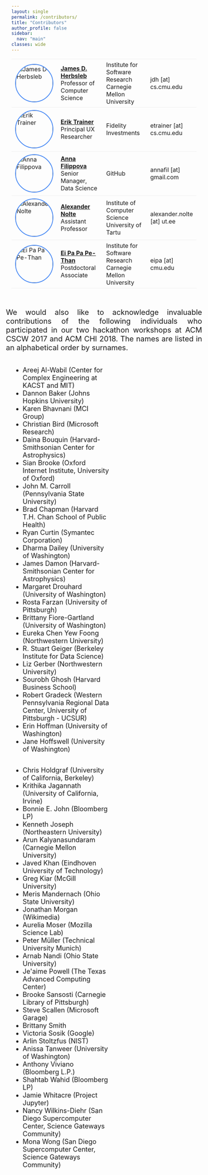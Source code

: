 ```yaml
---
layout: single
permalink: /contributors/
title: "Contributors"
author_profile: false
sidebar:
  nav: "main"
classes: wide
---
```

<style>
    td {
        padding: 5px 10px;
        vertical-align: center;
        /*border: thin solid #d3d3d3;*/
    }
    tr {
        border-top: thin solid #eeeeee;
        border-bottom: thin solid #eeeeee;
    }
    .ver-line {
        position: absolute;
        display: inline-block;
        height: 100%;
        width: 6px;
        left: 0;
        top:0
    }
    .ver-color-1 {
        background: #4285F4;
    }
    .ver-color-2 {
        background:#3b99a7;
    }
    .ver-color-3 {
        background:#78C257;
    }
    .ver-color-4 {
        background:#F4B400;
    }
    .ver-color-5 {
        background:#DB4437;
    }
    .ver-cell.ver-has-bar {
        position:relative
    }
    .row {
      margin-right: -15px;
      margin-left: -15px;
      text-align: left;
    }
    .col {
      position: relative;
      min-height: 1px;
      padding-right: 15px;
      padding-left: 15px;
      float: left;
      width: 50%;
      text-align: left;
    }
    .tr-con {
      vertical-align: top;
      border-center: 1px solid #eeeeee;
    }
    .td-con-1 {
      width: 20%;
      float: left;
    }
    .td-con-2 {
      width: 30%;
      float: left;
    }
    img {
      width: 100px;
      height: 100px;
      border: 2px solid #4285F4;
      border-radius: 50%;
    }
    p {
        text-align: justify;
    }
    tr {
        height: 120px;
        width: 100%;
    }
</style>
<div>
<table style="width: 100%;">
    <tr>
      <td style="width: 15%;">
      <!-- <span class="ver-line ver-color-1"></span> -->
        <img src="/hackathon-planning-kit/images/jherbsleb.jpg" alt="James D Herbsleb">
      </td>
      <td style="width: 31%;">
        <a href="https://herbsleb.org/"><strong>James D. Herbsleb</strong></a><br>Professor of Computer Science
      </td>
      <td style="width: 30%;">Institute for Software Research<br>Carnegie Mellon University</td>
      <td style="width: 30%;">jdh [at] cs.cmu.edu</td>
    </tr>
    <tr>
      <td style="width: 15%;">
        <!-- <span class="ver-line ver-color-1"></span> -->
        <img src="/hackathon-planning-kit/images/erik.jpg" alt="Erik Trainer">
      </td>
      <td style="width: 31%;">
        <a href="https://www.cs.cmu.edu/~etrainer/"><strong>Erik Trainer</strong></a><br>Principal UX Researcher
      </td>
      <td style="width: 30%;">Fidelity Investments</td>
      <td style="width: 30%;">etrainer [at] cs.cmu.edu</td>
    </tr>
    <tr>
      <td style="width: 15%;">
        <!-- <span class="ver-line ver-color-1"></span> -->
        <img src="/hackathon-planning-kit/images/afilippova.jpg" alt="Anna Filippova">
      </td>
      <td style="width: 31%;"><a href="https://www.linkedin.com/in/annafilippova"><strong>Anna Filippova</strong></a><br>Senior Manager, Data Science</td>
      <td style="width: 30%;">GitHub</td>
      <td style="width: 30%;">annafil [at] gmail.com</td>
    </tr>
    <tr>
      <td style="width: 15%;">
        <!-- <span class="ver-line ver-color-1"></span> -->
        <img src="/hackathon-planning-kit/images/anolte.jpg" alt="Alexander Nolte">
      </td>
      <td style="width: 31%;"><a href="http://www.anolte.com"><strong>Alexander Nolte</strong></a><br>Assistant Professor</td>
      <td style="width: 30%;">Institute of Computer Science<br>University of Tartu</td>
      <td style="width: 30%;">alexander.nolte [at] ut.ee</td>
    </tr>
    <tr>
      <td style="width: 15%;">
        <!-- <span class="ver-line ver-color-1"></span> -->
        <img src="/hackathon-planning-kit/images/eipa.jpg" alt="Ei Pa Pa Pe-Than">
      </td>
      <td style="width: 31%;"><a href="https://eipapa.github.io/"><strong>Ei Pa Pa Pe-Than</strong></a><br>Postdoctoral Associate</td>
      <td style="width: 30%;">Institute for Software Research<br>Carnegie Mellon University</td>
      <td style="width: 30%;">eipa [at] cmu.edu</td>
    </tr>
</table>
</div>

<br>
<div class="row">
<p style="font-size: 20px;">We would also like to acknowledge invaluable contributions of the following individuals who participated in our two hackathon workshops at ACM CSCW 2017 and ACM CHI 2018. The names are listed in an alphabetical order by surnames.</p>
  <div class="col">
    <ul style="font-size: 18px;">
      <li>Areej Al-Wabil (Center for Complex Engineering at KACST and MIT)</li>
      <li>Dannon Baker (Johns Hopkins University)</li>
      <li>Karen Bhavnani (MCI Group)</li>
      <li>Christian Bird (Microsoft Research)</li>
      <li>Daina Bouquin (Harvard-Smithsonian Center for Astrophysics)</li>
      <li>Sian Brooke (Oxford Internet Institute, University of Oxford)</li>
      <li>John M. Carroll (Pennsylvania State University)</li>
      <li>Brad Chapman (Harvard T.H. Chan School of Public Health)</li>
      <li>Ryan Curtin (Symantec Corporation)</li>
      <li>Dharma Dailey (University of Washington)</li>
      <li>James Damon (Harvard-Smithsonian Center for Astrophysics)</li>
      <li>Margaret Drouhard (University of Washington)</li>
      <li>Rosta Farzan (University of Pittsburgh)</li>
      <li>Brittany Fiore-Gartland (University of Washington)</li>
      <li>Eureka Chen Yew Foong (Northwestern University)</li>
      <li>R. Stuart Geiger (Berkeley Institute for Data Science)</li>
      <li>Liz Gerber (Northwestern University)</li>
      <li>Sourobh Ghosh (Harvard Business School)</li>
      <li>Robert Gradeck (Western Pennsylvania Regional Data Center, University of Pittsburgh - UCSUR)</li>
      <li>Erin Hoffman (University of Washington)</li>
      <li>Jane Hoffswell (University of Washington)</li>
    </ul>
  </div>
  <div class="col">
    <ul style="font-size: 18px;">
      <li>Chris Holdgraf (University of California, Berkeley)</li>
      <li>Krithika Jagannath (University of California, Irvine)</li>
      <li>Bonnie E. John (Bloomberg LP)</li>
      <li>Kenneth Joseph (Northeastern University)</li>
      <li>Arun Kalyanasundaram (Carnegie Mellon University)</li>
      <li>Javed Khan (Eindhoven University of Technology)</li>
      <li>Greg Kiar (McGill University)</li>
      <li>Meris Mandernach (Ohio State University)</li>
      <li>Jonathan Morgan (Wikimedia)</li>
      <li>Aurelia Moser (Mozilla Science Lab)</li>
      <li>Peter Müller (Technical University Munich)</li>
      <li>Arnab Nandi (Ohio State University)</li>
      <li>Je'aime Powell (The Texas Advanced Computing Center)</li>
      <li>Brooke Sansosti (Carnegie Library of Pittsburgh)</li>
      <li>Steve Scallen (Microsoft Garage)</li>
      <li>Brittany Smith</li>
      <li>Victoria Sosik (Google)</li>
      <li>Arlin Stoltzfus (NIST)</li>
      <li>Anissa Tanweer (University of Washington)</li>
      <li>Anthony Viviano (Bloomberg L.P.)</li>
      <li>Shahtab Wahid (Bloomberg LP)</li>
      <li>Jamie Whitacre (Project Jupyter)</li>
      <li>Nancy Wilkins-Diehr (San Diego Supercomputer Center, Science Gateways Community)</li>
      <li>Mona Wong (San Diego Supercomputer Center, Science Gateways Community)</li>
    </ul>
  </div>
</div>

